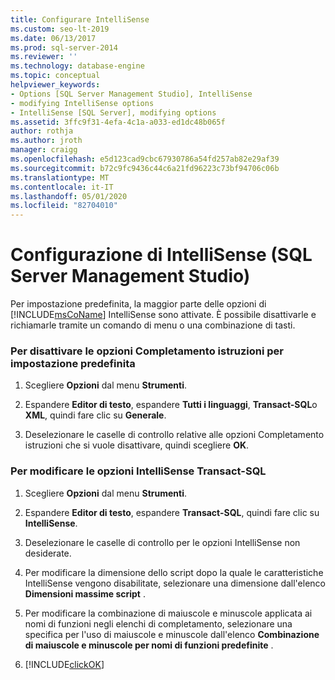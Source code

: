 ```yaml
---
title: Configurare IntelliSense
ms.custom: seo-lt-2019
ms.date: 06/13/2017
ms.prod: sql-server-2014
ms.reviewer: ''
ms.technology: database-engine
ms.topic: conceptual
helpviewer_keywords:
- Options [SQL Server Management Studio], IntelliSense
- modifying IntelliSense options
- IntelliSense [SQL Server], modifying options
ms.assetid: 3ffc9f31-4efa-4c1a-a033-ed1dc48b065f
author: rothja
ms.author: jroth
manager: craigg
ms.openlocfilehash: e5d123cad9cbc67930786a54fd257ab82e29af39
ms.sourcegitcommit: b72c9fc9436c44c6a21fd96223c73bf94706c06b
ms.translationtype: MT
ms.contentlocale: it-IT
ms.lasthandoff: 05/01/2020
ms.locfileid: "82704010"
---
```

# <a name="configure-intellisense-sql-server-management-studio"></a>Configurazione di IntelliSense (SQL Server Management Studio)
  Per impostazione predefinita, la maggior parte delle opzioni di [!INCLUDE[msCoName](../../includes/msconame-md.md)] IntelliSense sono attivate. È possibile disattivarle e richiamarle tramite un comando di menu o una combinazione di tasti.  
  
### <a name="to-turn-statement-completion-options-off-by-default"></a>Per disattivare le opzioni Completamento istruzioni per impostazione predefinita  
  
1.  Scegliere **Opzioni** dal menu **Strumenti**.  
  
2.  Espandere **Editor di testo**, espandere **Tutti i linguaggi**, **Transact-SQL**o **XML**, quindi fare clic su **Generale**.  
  
3.  Deselezionare le caselle di controllo relative alle opzioni Completamento istruzioni che si vuole disattivare, quindi scegliere **OK**.  
  
### <a name="to-modify-transact-sql-intellisense-options"></a>Per modificare le opzioni IntelliSense Transact-SQL  
  
1.  Scegliere **Opzioni** dal menu **Strumenti**.  
  
2.  Espandere **Editor di testo**, espandere **Transact-SQL**, quindi fare clic su **IntelliSense**.  
  
3.  Deselezionare le caselle di controllo per le opzioni IntelliSense non desiderate.  
  
4.  Per modificare la dimensione dello script dopo la quale le caratteristiche IntelliSense vengono disabilitate, selezionare una dimensione dall'elenco **Dimensioni massime script** .  
  
5.  Per modificare la combinazione di maiuscole e minuscole applicata ai nomi di funzioni negli elenchi di completamento, selezionare una specifica per l'uso di maiuscole e minuscole dall'elenco **Combinazione di maiuscole e minuscole per nomi di funzioni predefinite** .  
  
6.  [!INCLUDE[clickOK](../../includes/clickok-md.md)]  
  
  
